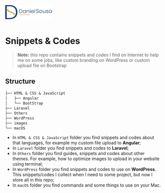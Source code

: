 <div style="margin-bottom: 50px">
<a href="https://github.com/TutoDS">
<img src="./images/logo.png" alt="Daniel Sousa" width="150px">
</a>
</div>

# Snippets & Codes

> **Note:** this repo contains snippets and codes I find on Internet to help me on some jobs, like custom branding on WordPress or custom upload file on Bootstrap

## Structure

```
├── HTML & CSS & JavaScript
│   ├── Angular
│   └── BootStrap
├── Laravel
├── Others
├── WordPress
├── images
└── macOS
```

-   In `HTML & CSS & JavaScript` folder you find snippets and codes about that languages, for example my custom file upload to **Angular**;
-   In `Laravel` folder you find snippets and codes to **Laravel**;
-   In `Others` folder you find guides, snippets and codes about other themes. For example, how to optimize images to upload in your website using terminal;
-   In `WordPress` folder you find snippets and codes to use on **WordPress**. This snippets/codes I collect when I need to some project, but now I store all in this repo;
-   In `macOS` folder you find commands and some things to use on your Mac.
